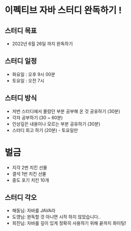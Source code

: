 # 이펙티브 자바 스터디 완독하기 !

## 스터디 목표
* 2022년 6월 26일 까지 완독하기

## 스터디 일정
* 화요일 : 오후 9시 00분
* 토요일 : 오전 7시 

## 스터디 방식
* 저번 스터디에서 몰랐던 부분 공부해 온 것 공유하기 (30분)
* 각자 공부하기 (30 ~ 60분)
* 인상깊은 내용이나 모르는 부분 공유하기 (30분)
* 스터디 회고 하기 (20분) - 토요일만

# 벌금 
* 지각 2번 치킨 선물
* 결석 1번 치킨 선물
* 중도 포기 치킨 10개

## 스터디 각오
* 해동님: 자바를 JAVA라
* 도영님: 완독할 것 아니면 시작 하지 않았습니다..
* 희진님: 자바를 깊이 있게 정확히 사용하기 위해 끝까지 화이팅!
